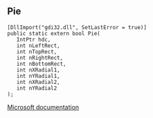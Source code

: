 ## Pie

```
[DllImport("gdi32.dll", SetLastError = true)]
public static extern bool Pie(
   IntPtr hdc,
   int nLeftRect,
   int nTopRect,
   int nRightRect,
   int nBottomRect,
   int nXRadial1,
   int nYRadial1,
   int nXRadial2,
   int nYRadial2
);
```

[Microsoft documentation](https://docs.microsoft.com/en-us/windows/win32/api/wingdi/nf-wingdi-pie)
